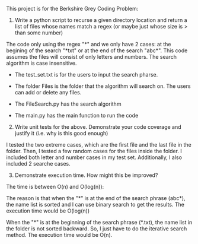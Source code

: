 This project is for the Berkshire Grey Coding Problem:

1. Write a python script to recurse a given directory location and return a list of files whose names match a regex (or maybe just whose size is > than some number)

The code only using the regex "\*" and we only have 2 cases: at the begining of the search "\*txt" or at the end of the search "abc\*". This code assumes the files will consist of only letters and numbers. The search algorithm is case insensitive. 

+ The test_set.txt is for the users to input the search pharse. 

+ The folder Files is the folder that the algorithm will search on. The users can add or delete any files. 

+ The FileSearch.py has the search algorithm

+ The main.py has the main function to run the code

2. Write unit tests for the above.  Demonstrate your code coverage and justify it (i.e. why is this good enough)

I tested the two extreme cases, which are the first file and the last file in the folder. Then, I tested a few random cases for the files inside the folder. I included both letter and number cases in my test set. Additionally, I also included 2 searche cases.


3. Demonstrate execution time.  How might this be improved?

The time is between O(n) and O(log(n)):

The reason is that when the "\*" is at the end of the search phrase (abc\*), the name list is sorted and I can use binary search to get the results. The execution time would be O(log(n))

When the "\*" is at the beginning of the search phrase (\*.txt), the name list in the folder is not sorted backward. So, I just have to do the iterative search method. The execution time would be O(n).

